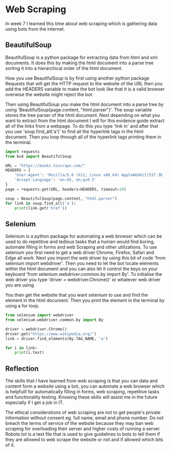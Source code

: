 # Web Scraping
In week 7 I learned this time about web scraping which is gathering data using bots from the internet.

## BeautifulSoup
BeautifulSoup is a python package for extracting data from html and xml documents. It does this by making the html document into a parse tree sorting it into a hierarchical order of the html document.

How you use BeautifulSoup is by first using another python package Requests that will get the HTTP request to the website of the URL then you add the HEADERS variable to make the bot look like that it is a valid browser overwise the website might reject the bot. 

Then using BeautifulSoup you make the html document into a parse tree by using 'BeautifulSoup(page.content, "html.parser")'. The soup variable stores the tree parser of the html document. Next depending on what you want to extract from the html document I will for this evidence guide extract all of the links from a webpage. To do this you type 'link in' and after that you use 'soup.find_all('a')' to find all the hyperlink tags in the html document. Then you loop through all of the hyperlink tags printing them in the terminal.

```python
import requests
from bs4 import BeautifulSoup

URL = "https://books.toscrape.com/"
HEADERS = {
    'User-Agent': 'Mozilla/5.0 (X11; Linux x86_64) AppleWebKit/537.36 (KHTML, like Gecko) Chrome/66.0.3359.181 Safari/537.36',
    'Accept-Language': 'en-US, en;q=0.5'
}
page = requests.get(URL, headers=HEADERS, timeout=10)

soup = BeautifulSoup(page.content, "html.parser")
for link in soup.find_all('a'):
    print(link.get('href'))
```

## Selenium 
Selenium is a python package for automating a web browser which can be used to do repetitive and tedious tasks that a human would find boring, automate filling in forms and web Scraping and other utilizations. To use selenium you first need to get a web driver Chrome, Firefox, Safari and Edge all work. Next you import the web driver by using this bit of code 'from selenium import webdriver'. Then you need to let the bot locate elements within the html document and you can also let it control the keys on your keyboard 'from selenium.webdriver.common.by import By'. To initialise the web driver you type 'driver = webdriver.Chrome()' or whatever web driver you are using. 

You then get the website that you want selenium to use and find the element in the html document. Then you print the element in the terminal by using a for loop.

```python
from selenium import webdriver
from selenium.webdriver.common.by import By

driver = webdriver.Chrome()
driver.get("https://www.wikipedia.org/")
link = driver.find_elements(By.TAG_NAME, 'a') 

for i in link: 
    print(i.text)
```

## Reflection
The skills that I have learned from web scraping is that you can data and content form a website using a bot, you can automate a web browser which is helpfulll for automatically filling in forms, web scraping, repetitive tasks and functionality testing. Knowing these skills will assist me in the future especially if I get a job in IT. 

The ethical considerations of web scraping are not to get people's private information without consent eg. full name, email and phone number. Do not breach the terms of service of the website because they may ban web scraping for overloading their server and higher costs of running a server. Robots.txt is a text file that is used to give guidelines to bots to tell them if they are allowed to web scrape the website or not and if allowed which bits of it.
